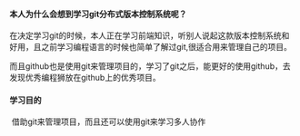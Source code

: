 #### 本人为什么会想到学习git分布式版本控制系统呢？

​		在决定学习git的时候，本人正在学习前端知识，听别人说起这款版本控制系统和好用，且之前学习编程语言的时候也简单了解过git,很适合用来管理自己的项目。

​		而且github也是使用git来管理项目的，学习了git之后，能更好的使用github，去发现优秀编程狮放在github上的优秀项目。



#### 学习目的

​		借助git来管理项目，而且还可以使用git来学习多人协作



